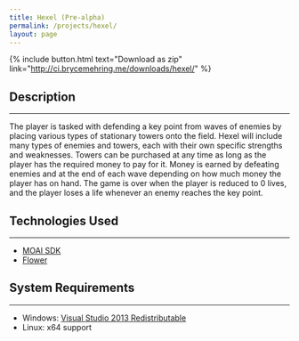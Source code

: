 ```yaml
---
title: Hexel (Pre-alpha)
permalink: /projects/hexel/
layout: page
---
```


{% include button.html text="Download as zip" link="http://ci.brycemehring.me/downloads/hexel/" %}

## Description
***

The player is tasked with defending a key point from waves of enemies by placing various types of stationary towers onto the field. Hexel will include many types of enemies and towers, each with their own specific strengths and weaknesses. Towers can be purchased at any time as long as the player has the required money to pay for it. Money is earned by defeating enemies and at the end of each wave depending on how much money the player has on hand. The game is over when the player is reduced to 0 lives, and the player loses a life whenever an enemy reaches the key point.

## Technologies Used
***

* [MOAI SDK](http://getmoai.com/)
* [Flower](https://github.com/makotok/Hanappe)

## System Requirements
***

* Windows: [Visual Studio 2013 Redistributable](http://www.microsoft.com/en-us/download/details.aspx?id=40784)
* Linux: x64 support
